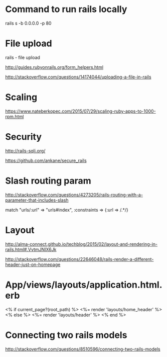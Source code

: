 # Command to run rails locally

rails s -b 0.0.0.0 -p 80


# File upload

rails - file upload

http://guides.rubyonrails.org/form_helpers.html

http://stackoverflow.com/questions/14174044/uploading-a-file-in-rails


# Scaling


https://www.nateberkopec.com/2015/07/29/scaling-ruby-apps-to-1000-rpm.html

# Security

http://rails-sqli.org/

https://github.com/ankane/secure_rails


# Slash routing param

http://stackoverflow.com/questions/4273205/rails-routing-with-a-parameter-that-includes-slash

match "urls/:url" => "urls#index", :constraints => {:url => /.*/}


# Layout

http://alma-connect.github.io/techblog/2015/02/layout-and-rendering-in-rails.html#.VvtmJNIX6Jk

http://stackoverflow.com/questions/22646048/rails-render-a-different-header-just-on-homepage

# App/views/layouts/application.html.erb

<% if current_page?(root_path) %>
    <%= render 'layouts/home_header' %>
<% else %>
    <%= render 'layouts/header' %>
<% end %>

# Connecting two rails models

http://stackoverflow.com/questions/8510596/connecting-two-rails-models

